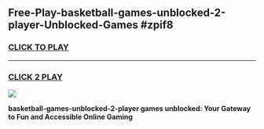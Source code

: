 
## Free-Play-basketball-games-unblocked-2-player-Unblocked-Games #zpif8
<h3>
<a href="https://news.freeplayer.one?title=basketball-games-unblocked-2-player&ref=8M">CLICK TO PLAY</a></h3>
<hr>

<h3>
<a href="https://news.freeplayer.one?title=basketball-games-unblocked-2-player&ref=8M">CLICK 2 PLAY</a>
  
</h3>

<a href="https://news.freeplayer.one?title=basketball-games-unblocked-2-player&ref=8M"><img src="https://clearcache.store/games.png"></a>


**basketball-games-unblocked-2-player games unblocked: Your Gateway to Fun and Accessible Online Gaming**
